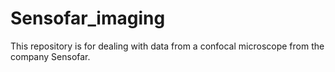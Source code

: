# Sensofar_imaging
This repository is for dealing with data from a confocal microscope from the company Sensofar.
